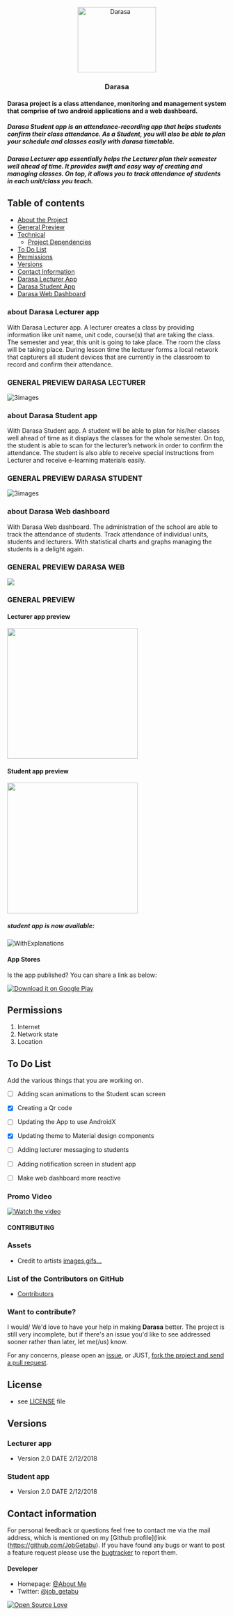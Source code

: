 <p align="center">
  <a href="https://github.com/JobGetabu/Darasa-IEEEMadC">
    <img src="https://github.com/JobGetabu/Darasa-IEEEMadC/blob/master/screenshots/launcher.png" alt="Darasa" width=180 height=150>
  </a>
  <h3 align="center">Darasa</h3>
</p>
<p align="center">
    <h4>Darasa project is a class attendance, monitoring and management system that comprise of two android applications and a web      dashboard.<br></h4>
</p>
<p>
   <h5>Darasa Student app is an attendance-recording app that helps students confirm their class attendance. 
As a Student, you will also be able to plan your schedule and classes easily with darasa timetable. <br></h5>

   <h5>Darasa Lecturer app essentially helps the Lecturer plan their semester well ahead of time. It provides swift and easy way of creating and managing classes. On top, it allows you to track attendance of students in each unit/class you teach.<br></h5>
</p>

## Table of contents

- [About the Project](#)
- [General Preview](#)
- [Technical](#)
    - [Project Dependencies](#)
- [To Do List](#)
- [Permissions](#)
- [Versions](#)
- [Contact Information](#)
- [Darasa Lecturer App](https://github.com/JobGetabu/Darasa-IEEEMadC/tree/master/DarasaLecturer)
- [Darasa Student App](https://github.com/JobGetabu/Darasa-IEEEMadC/tree/master/DarasaStudent)
- [Darasa Web Dashboard](https://github.com/JobGetabu/Darasa-IEEEMadC/tree/master/DarasaWeb)



### about Darasa Lecturer app

With Darasa Lecturer app. A lecturer creates a class by providing information like unit name, unit code, course(s) that are taking the class. The semester and year, this unit is going to take place. The room the class will be taking place. During lesson time the lecturer forms a local network that capturers all student devices that are currently in the classroom to record and confirm their attendance.


### GENERAL PREVIEW DARASA LECTURER
![3images](https://github.com/JobGetabu/Darasa-IEEEMadC/blob/master/screenshots/lec_screens.png)


### about Darasa Student app

With Darasa Student app. A student will be able to plan for his/her classes well ahead of time as it displays the classes for the whole semester. On top, the student is able to scan for the lecturer’s network in order to confirm the attendance. The student is also able to receive special instructions from Lecturer and receive e-learning materials easily.

### GENERAL PREVIEW DARASA STUDENT
![3images](https://github.com/JobGetabu/Darasa-IEEEMadC/blob/master/screenshots/student%20screens.png)


### about Darasa Web dashboard

With Darasa Web dashboard. The administration of the school are able to track the attendance of students. Track attendance of individual units, students and lecturers. With statistical charts and graphs managing the students is a delight again.


### GENERAL PREVIEW DARASA WEB
<img src="https://github.com/JobGetabu/Darasa-IEEEMadC/blob/master/screenshots/Dashboard.PNG">


### GENERAL PREVIEW
#### Lecturer app preview                                                 
<img src="https://github.com/JobGetabu/Darasa-IEEEMadC/blob/master/screenshots/LecAppVideo.gif" width="300">

#### Student app preview
<img src="https://github.com/JobGetabu/Darasa-IEEEMadC/blob/master/screenshots/StudAppVideo.gif" width="300">

##### student app is now available:
![WithExplanations](https://github.com/JobGetabu/Darasa-IEEEMadC/blob/master/screenshots/DARASA%20BANNER%20EDIT.png)


#### App Stores
Is the app published? You can share a link as below:

[![Download it on Google Play](https://raw.githubusercontent.com/tamzi/ReadMe-MasterTemplates/master/android/images/gplay.png)](https://play.google.com/store/apps/details?id=com.package.path)


## Permissions

1. Internet
2. Network state
3. Location 


## To Do List

Add the various things that you are working on.  

- [ ] Adding scan animations to the Student scan screen
- [x] Creating a Qr code
- [ ] Updating the App to use AndroidX
- [x] Updating theme to Material design components
- [ ] Adding lecturer messaging to students
- [ ] Adding notification screen in student app
- [ ] Make web dashboard more reactive


### Promo Video
[![Watch the video](https://github.com/JobGetabu/Darasa-IEEEMadC/blob/master/screenshots/DarasaPromosupershort.gif)](https://www.youtube.com/watch?v=W8b31sNxOVA)

#### CONTRIBUTING
### Assets
* Credit to artists [images,gifs...](https://www.freepik.com/free-vector/student-reading-illustration_826080.htm)

### List of the Contributors on GitHub
* [Contributors](https://github.com/JobGetabu/Darasa-IEEEMadC/contributors)

### Want to contribute?
I would/ We'd love to have your help in making  **Darasa** better. The project is still very incomplete, but if there's an issue you'd like to see addressed sooner rather than later, let me(/us) know. 

For any concerns, please open an [issue](https://github.com/JobGetabu/Darasa-IEEEMadC/issues), or JUST, [fork the project and send a pull request](https://github.com/JobGetabu/Darasa-IEEEMadC/pulls). 


## License 
* see [LICENSE](https://github.com/JobGetabu/Darasa-IEEEMadC/LICENSE.md) file


## Versions 
### Lecturer app
* Version 2.0  DATE 2/12/2018
### Student app
* Version 2.0  DATE 2/12/2018



## Contact information
For personal feedback or questions feel free to contact me via the mail address, which is mentioned on my [Github profile](link (https://github.com/JobGetabu). If you have found any bugs or want to post a feature request please use the [bugtracker](https://github.com/JobGetabu/Darasa-IEEEMadC/issues) to report them.


#### Developer
* Homepage: [@About Me](http://jobgetabu.me/)
* Twitter: [@job_getabu](https://twitter.com/job_getabu )




[![Open Source Love](https://badges.frapsoft.com/os/v2/open-source-200x33.png?v=103)](https://github.com/ellerbrock/open-source-badge/)  
